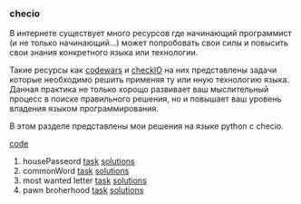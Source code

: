 ### checio
В интернете существует много ресурсов где начинающий программист
(и не только начинающий...) может
 попробовать свои силы и повысить свои знания конкретного
 языка или технологии.

Такие ресурсы как  [codewars](https://www.codewars.com/)
 и [checkIO](https://checkio.org/) на них
представлены задачи которые необходимо решить применяя
ту или нную технологию языка. Данная практика не только
хорощо развивает ваш мыслительный процесс в поиске
правильного решения, но и повышает ваш уровень владения
языком программирования.

В этом разделе представлены мои решения на языке python
с checio.

[code](https://github.com/neandrey/checkio)

1. housePasseord [task](https://py.checkio.org/ru/mission/house-password/) [solutions](https://github.com/neandrey/checkio/blob/master/housePassword.py)
2. commonWord [task](https://py.checkio.org/ru/mission/common-words/) [solutions](https://github.com/neandrey/checkio/blob/master/commonWord.py)
3. most wanted letter [task](https://py.checkio.org/ru/mission/most-wanted-letter/) [solutions](https://github.com/neandrey/checkio/blob/master/mostWanted.py)
4. pawn broherhood [task](https://py.checkio.org/ru/mission/pawn-brotherhood/) [solutions](https://github.com/neandrey/checkio/blob/master/chess.py)

